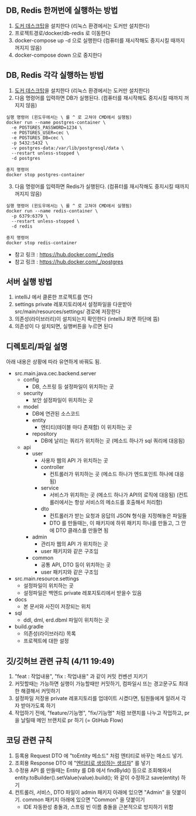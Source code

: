 ## DB, Redis 한꺼번에 실행하는 방법
1. [도커 데스크탑](https://www.docker.com/products/docker-desktop/)을 설치한다 (리눅스 환경에서는 도커만 설치한다)
2. 프로젝트경로/docker/db-redis 로 이동한다
3. docker-compose up -d 으로 실행한다 (컴퓨터를 재시작해도 중지시킬 때까지 꺼지지 않음)
4. docker-compose down 으로 중지한다

## DB, Redis 각각 실행하는 방법
1. [도커 데스크탑](https://www.docker.com/products/docker-desktop/)을 설치한다 (리눅스 환경에서는 도커만 설치한다)
2. 다음 명령어를 입력하면 DB가 실행된다. (컴퓨터를 재시작해도 중지시킬 때까지 꺼지지 않음)
```  
실행 명령어 (윈도우에서는 \ 를 ^ 로 고쳐야 CMD에서 실행됨)
docker run --name postgres-container \
  -e POSTGRES_PASSWORD=1234 \
  -e POSTGRES_USER=cec \
  -e POSTGRES_DB=cec \
  -p 5432:5432 \
  -v postgres-data:/var/lib/postgresql/data \
  --restart unless-stopped \
  -d postgres

중지 명령어
docker stop postgres-container
```
3. 다음 명령어를 입력하면 Redis가 실행된다. (컴퓨터를 재시작해도 중지시킬 때까지 꺼지지 않음)
```  
실행 명령어 (윈도우에서는 \ 를 ^ 로 고쳐야 CMD에서 실행됨)
docker run --name redis-container \
  -p 6379:6379 \
  --restart unless-stopped \
  -d redis
  
중지 명령어
docker stop redis-container
```
- 참고 링크 : https://hub.docker.com/_/redis
- 참고 링크 : https://hub.docker.com/_/postgres

## 서버 실행 방법
1. intelliJ 에서 클론한 프로젝트를 연다
2. settings private 레포지토리에서 설정파일을 다운받아 src/main/resources/settings/ 경로에 저장한다
3. 의존성(라이브러리)이 설치되는지 확인한다 (intelliJ 화면 하단에 뜸)
4. 의존성이 다 설치되면, 실행버튼을 누르면 된다

## 디렉토리/파일 설명
아래 내용은 상황에 따라 유연하게 바꿔도 됨. 
- src.main.java.cec.backend.server
  - config
    - DB, 스프링 등 설정파일이 위치하는 곳
  - security
    - 보안 설정파일이 위치하는 곳
  - model
    - DB에 연관된 소스코드
    - entity
      - 엔티티(테이블 마다 존재함) 이 위치하는 곳
    - repository
      - DB에 날리는 쿼리가 위치하는 곳 (메소드 하나가 sql 쿼리에 대응됨)
  - api
    - user
      - 사용자 웹의 API 가 위치하는 곳
      - controller
        - 컨트롤러가 위치하는 곳 (메소드 하나가 엔드포인트 하나에 대응됨)
      - service
        - 서비스가 위치하는 곳 (메소드 하나가 API의 로직에 대응됨) (컨트롤러에서는 항상 서비스의 메소드를 호출해서 처리함)
      - dto
        - 컨트롤러가 받는 요청과 응답의 JSON 형식을 지정해놓은 파일들
        - DTO 를 만들때는, 이 패키지에 하위 패키지 하나를 만들고, 그 안에 DTO 클래스를 만들면 됨
    - admin
      - 관리자 웹의 API 가 위치하는 곳
      - user 패키지와 같은 구조임
    - common
      - 공통 API, DTO 등이 위치하는 곳
      - user 패키지와 같은 구조임
- src.main.resource.settings
  - 설정파일이 위치하는 곳
  - 설정파일은 백엔드 private 레포지토리에서 받을수 있음
- docs
  - 본 문서와 사진이 저장되는 위치
- sql
  - ddl, dml, erd.dbml 파일이 위치하는 곳
- build.gradle
  - 의존성(라이브러리) 목록
  - 프로젝트에 대한 설정

## 깃/깃허브 관련 규칙 (4/11 19:49)
1. "feat : 작업내용", "fix : 작업내용" 과 같이 커밋 컨벤션 지키기
2. 커밋할때는 가능하면 실행이 가능할때만 커밋하기, 컴파일시 뜨는 경고문구도 최대한 해결해서 커밋하기
3. 설정파일 저장용 private 레포지토리를 업데이트 시켰다면, 팀원들에게 알려서 각자 받아가도록 하기
4. 작업하기 전에, "feature/기능명", "fix/기능명" 처럼 브랜치를 나누고 작업하고, pr을 날릴때 메인 브랜치로 pr 하기 (= GtiHub Flow)

## 코딩 관련 규칙
1. 등록용 Request DTO 에 "toEntity 메소드" 처럼 엔티티로 바꾸는 메소드 넣기.
2. 조회용 Response DTO 에 "[엔티티로 생성하는 생성자](../src/main/java/com/backend/server/api/admin/dto/user/AdminUserResponse.java)" 를 넣기
3. 수정용 API 를 만들때는 Entity 를 DB 에서 findById() 등으로 조회해와서 entity.toBuilder().setValue(value).build(); 와 같이 수정하고 save(entity) 하기
4. 컨트롤러, 서비스, DTO 파일이 admin 패키지 아래에 있으면 "Admin" 을 덧붙이기. common 패키지 아래에 있으면 "Common" 을 덧붙이기
   - IDE 자동완성 충돌과, 스프링 빈 이름 충돌을 근본적으로 방지하기 위함
